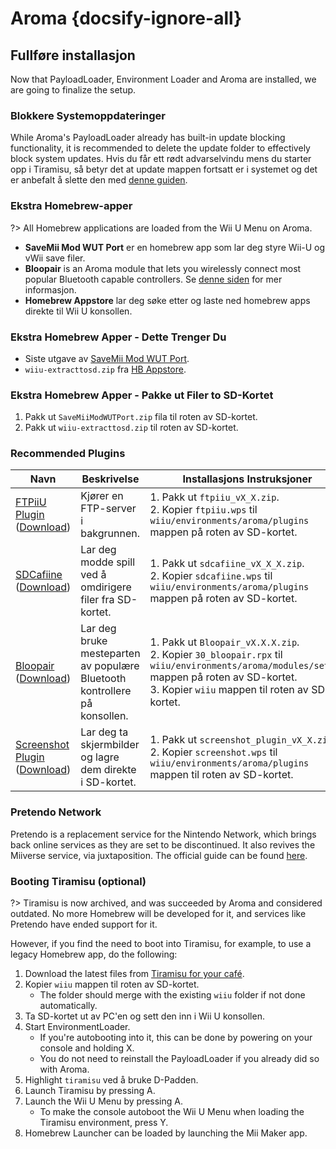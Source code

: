 # Aroma {docsify-ignore-all}

## Fullføre installasjon

Now that PayloadLoader, Environment Loader and Aroma are installed, we are going to finalize the setup.

### Blokkere Systemoppdateringer
While Aroma's PayloadLoader already has built-in update blocking functionality, it is recommended to delete the update folder to effectively block system updates. Hvis du får ett rødt advarselvindu mens du starter opp i Tiramisu, så betyr det at update mappen fortsatt er i systemet og det er anbefalt å slette den med [denne guiden](../block-updates).

### Ekstra Homebrew-apper

?> All Homebrew applications are loaded from the Wii U Menu on Aroma.

- **SaveMii Mod WUT Port** er en homebrew app som lar deg styre Wii-U og vWii save filer.
- **Bloopair** is an Aroma module that lets you wirelessly connect most popular Bluetooth capable controllers. Se [denne siden](https://gbatemp.net/threads/bloopair-connect-controllers-from-other-consoles-natively.594289/) for mer informasjon.
- **Homebrew Appstore** lar deg søke etter og laste ned homebrew apps direkte til Wii U konsollen.

### Ekstra Homebrew Apper - Dette Trenger Du

- Siste utgave av [SaveMii Mod WUT Port](https://wiiubru.com/appstore/zips/SaveMiiModWUTPort.zip).
- `wiiu-extracttosd.zip` fra [HB Appstore](https://github.com/fortheusers/hb-appstore/releases/).

### Ekstra Homebrew Apper - Pakke ut Filer to SD-Kortet

1. Pakk ut `SaveMiiModWUTPort.zip` fila til roten av SD-kortet.
1. Pakk ut `wiiu-extracttosd.zip` til roten av SD-kortet.

### Recommended Plugins

| Navn                                                                                                                               | Beskrivelse                                                               | Installasjons Instruksjoner                                                                                                                                                                                    |
| ---------------------------------------------------------------------------------------------------------------------------------- | ------------------------------------------------------------------------- | -------------------------------------------------------------------------------------------------------------------------------------------------------------------------------------------------------------- |
| [FTPiiU Plugin](https://github.com/wiiu-env/ftpiiu_plugin/) ([Download](https://github.com/wiiu-env/ftpiiu_plugin/releases))       | Kjører en FTP-server i bakgrunnen.                                        | 1. Pakk ut `ftpiiu_vX_X.zip`. <br> 2. Kopier `ftpiiu.wps` til `wiiu/environments/aroma/plugins` mappen på roten av SD-kortet.                                                                            |
| [SDCafiine](https://github.com/wiiu-env/sdcafiine_plugin/) ([Download](https://github.com/wiiu-env/sdcafiine_plugin/releases))     | Lar deg modde spill ved å omdirigere filer fra SD-kortet.                 | 1. Pakk ut `sdcafiine_vX_X_X.zip`. <br> 2. Kopier `sdcafiine.wps` til `wiiu/environments/aroma/plugins` mappen på roten av SD-kortet.                                                                    |
| [Bloopair](https://github.com/GaryOderNichts/Bloopair/) ([Download](https://github.com/GaryOderNichts/Bloopair/releases))          | Lar deg bruke mesteparten av populære Bluetooth kontrollere på konsollen. | 1. Pakk ut `Bloopair_vX.X.X.zip`. <br> 2. Kopier `30_bloopair.rpx` til `wiiu/environments/aroma/modules/setup/` mappen på roten av SD-kortet. <br> 3. Kopier `wiiu` mappen til roten av SD-kortet. |
| [Screenshot Plugin](https://github.com/wiiu-env/ScreenshotWUPS/) ([Download](https://github.com/wiiu-env/ScreenshotWUPS/releases)) | Lar deg ta skjermbilder og lagre dem direkte i SD-kortet.                 | 1. Pakk ut `screenshot_plugin_vX_X.zip`. <br> 2. Kopier `screenshot.wps` til `wiiu/environments/aroma/plugins` mappen til roten av SD-kortet.                                                            |

### Pretendo Network

Pretendo is a replacement service for the Nintendo Network, which brings back online services as they are set to be discontinued. It also revives the Miiverse service, via juxtaposition. The official guide can be found [here](https://pretendo.network/docs/install/wiiu).

### Booting Tiramisu (optional)

?> Tiramisu is now archived, and was succeeded by Aroma and considered outdated. No more Homebrew will be developed for it, and services like Pretendo have ended support for it.

However, if you find the need to boot into Tiramisu, for example, to use a legacy Homebrew app, do the following:

1. Download the latest files from [Tiramisu for your café](https://tiramisu.foryour.cafe).
1. Kopier `wiiu` mappen til roten av SD-kortet.
    - The folder should merge with the existing `wiiu` folder if not done automatically.
1. Ta SD-kortet ut av PC'en og sett den inn i Wii U konsollen.
1. Start EnvironmentLoader.
    - If you're autobooting into it, this can be done by powering on your console and holding X.
    - You do not need to reinstall the PayloadLoader if you already did so with Aroma.
1. Highlight `tiramisu` ved å bruke D-Padden.
1. Launch Tiramisu by pressing A.
1. Launch the Wii U Menu by pressing A.
    - To make the console autoboot the Wii U Menu when loading the Tiramisu environment, press Y.
1. Homebrew Launcher can be loaded by launching the Mii Maker app.
